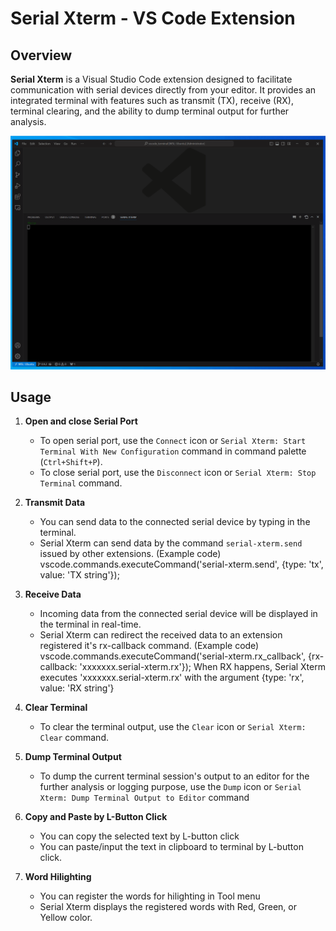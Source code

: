 # Serial Xterm - VS Code Extension

## Overview

**Serial Xterm** is a Visual Studio Code extension designed to facilitate communication with serial devices directly from your editor. It provides an integrated terminal with features such as transmit (TX), receive (RX), terminal clearing, and the ability to dump terminal output for further analysis.

![Serial Xterm](https://raw.githubusercontent.com/youkony/contents/main/serial-xterm.gif)

## Usage

1. **Open and close Serial Port**
   - To open serial port, use the `Connect` icon or `Serial Xterm: Start Terminal With New Configuration` command in command palette (`Ctrl+Shift+P`).
   - To close serial port, use the `Disconnect` icon or `Serial Xterm: Stop Terminal` command.

2. **Transmit Data**
   - You can send data to the connected serial device by typing in the terminal.
   - Serial Xterm can send data by the command `serial-xterm.send` issued by other extensions. 
     (Example code) vscode.commands.executeCommand('serial-xterm.send', {type: 'tx', value: 'TX string'});

3. **Receive Data**
   - Incoming data from the connected serial device will be displayed in the terminal in real-time.
   - Serial Xterm can redirect the received data to an extension registered it's rx-callback command.
     (Example code) vscode.commands.executeCommand('serial-xterm.rx_callback', {rx-callback: 'xxxxxxx.serial-xterm.rx'});
                    When RX happens, Serial Xterm executes 'xxxxxxx.serial-xterm.rx' with the argument {type: 'rx', value: 'RX string'} 

4. **Clear Terminal**
   - To clear the terminal output, use the `Clear` icon or `Serial Xterm:  Clear` command.

5. **Dump Terminal Output**
   - To dump the current terminal session's output to an editor for the further analysis or logging purpose, use the `Dump` icon or `Serial Xterm: Dump Terminal Output to Editor` command

6. **Copy and Paste by L-Button Click**
   - You can copy the selected text by L-button click
   - You can paste/input the text in clipboard to terminal by L-button click.

7. **Word Hilighting**
   - You can register the words for hilighting in Tool menu
   - Serial Xterm displays the registered words with Red, Green, or Yellow color.


